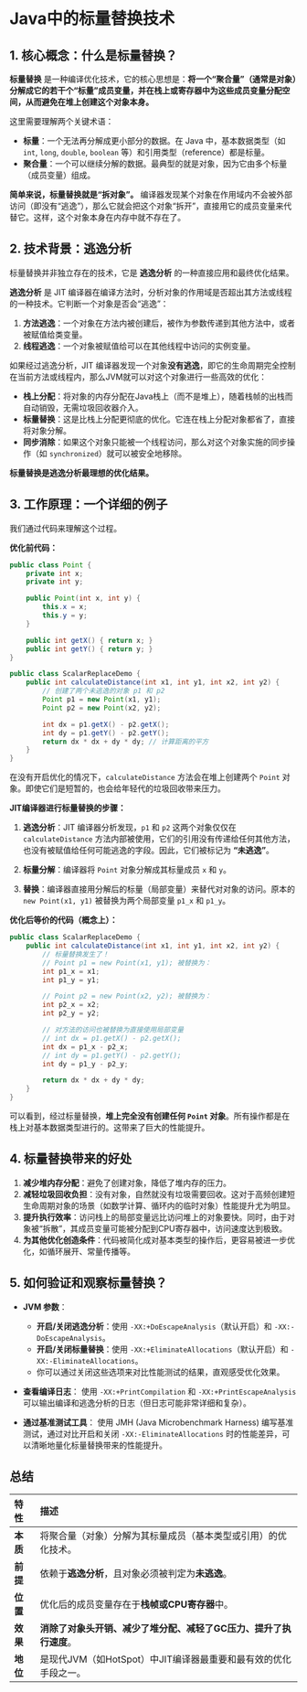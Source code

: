 # Java中的标量替换技术

## 1. 核心概念：什么是标量替换？

**标量替换** 是一种编译优化技术，它的核心思想是：**将一个“聚合量”（通常是对象）分解成它的若干个“标量”成员变量，并在栈上或寄存器中为这些成员变量分配空间，从而避免在堆上创建这个对象本身。**

这里需要理解两个关键术语：

*   **标量**：一个无法再分解成更小部分的数据。在 Java 中，基本数据类型（如 `int`, `long`, `double`, `boolean` 等）和引用类型（reference）都是标量。
*   **聚合量**：一个可以继续分解的数据。最典型的就是对象，因为它由多个标量（成员变量）组成。

**简单来说，标量替换就是“拆对象”。** 编译器发现某个对象在作用域内不会被外部访问（即没有“逃逸”），那么它就会把这个对象“拆开”，直接用它的成员变量来代替它。这样，这个对象本身在内存中就不存在了。

## 2. 技术背景：逃逸分析

标量替换并非独立存在的技术，它是 **逃逸分析** 的一种直接应用和最终优化结果。

**逃逸分析** 是 JIT 编译器在编译方法时，分析对象的作用域是否超出其方法或线程的一种技术。它判断一个对象是否会“逃逸”：

1.  **方法逃逸**：一个对象在方法内被创建后，被作为参数传递到其他方法中，或者被赋值给类变量。
2.  **线程逃逸**：一个对象被赋值给可以在其他线程中访问的实例变量。

如果经过逃逸分析，JIT 编译器发现一个对象**没有逃逸**，即它的生命周期完全控制在当前方法或线程内，那么JVM就可以对这个对象进行一些高效的优化：

*   **栈上分配**：将对象的内存分配在Java栈上（而不是堆上），随着栈帧的出栈而自动销毁，无需垃圾回收器介入。
*   **标量替换**：这是比栈上分配更彻底的优化。它连在栈上分配对象都省了，直接将对象分解。
*   **同步消除**：如果这个对象只能被一个线程访问，那么对这个对象实施的同步操作（如 `synchronized`）就可以被安全地移除。

**标量替换是逃逸分析最理想的优化结果。**

## 3. 工作原理：一个详细的例子

我们通过代码来理解这个过程。

**优化前代码：**

```java
public class Point {
    private int x;
    private int y;

    public Point(int x, int y) {
        this.x = x;
        this.y = y;
    }

    public int getX() { return x; }
    public int getY() { return y; }
}

public class ScalarReplaceDemo {
    public int calculateDistance(int x1, int y1, int x2, int y2) {
        // 创建了两个未逃逸的对象 p1 和 p2
        Point p1 = new Point(x1, y1);
        Point p2 = new Point(x2, y2);

        int dx = p1.getX() - p2.getX();
        int dy = p1.getY() - p2.getY();
        return dx * dx + dy * dy; // 计算距离的平方
    }
}
```

在没有开启优化的情况下，`calculateDistance` 方法会在堆上创建两个 `Point` 对象。即使它们是短暂的，也会给年轻代的垃圾回收带来压力。

**JIT编译器进行标量替换的步骤：**

1.  **逃逸分析**：JIT 编译器分析发现，`p1` 和 `p2` 这两个对象仅仅在 `calculateDistance` 方法内部被使用，它们的引用没有传递给任何其他方法，也没有被赋值给任何可能逃逸的字段。因此，它们被标记为 **“未逃逸”**。

2.  **标量分解**：编译器将 `Point` 对象分解成其标量成员 `x` 和 `y`。

3.  **替换**：编译器直接用分解后的标量（局部变量）来替代对对象的访问。原本的 `new Point(x1, y1)` 被替换为两个局部变量 `p1_x` 和 `p1_y`。

**优化后等价的代码（概念上）：**

```java
public class ScalarReplaceDemo {
    public int calculateDistance(int x1, int y1, int x2, int y2) {
        // 标量替换发生了！
        // Point p1 = new Point(x1, y1); 被替换为：
        int p1_x = x1;
        int p1_y = y1;

        // Point p2 = new Point(x2, y2); 被替换为：
        int p2_x = x2;
        int p2_y = y2;

        // 对方法的访问也被替换为直接使用局部变量
        // int dx = p1.getX() - p2.getX();
        int dx = p1_x - p2_x;
        // int dy = p1.getY() - p2.getY();
        int dy = p1_y - p2_y;

        return dx * dx + dy * dy;
    }
}
```

可以看到，经过标量替换，**堆上完全没有创建任何 `Point` 对象**。所有操作都是在栈上对基本数据类型进行的。这带来了巨大的性能提升。

## 4. 标量替换带来的好处

1.  **减少堆内存分配**：避免了创建对象，降低了堆内存的压力。
2.  **减轻垃圾回收负担**：没有对象，自然就没有垃圾需要回收。这对于高频创建短生命周期对象的场景（如数学计算、循环内的临时对象）性能提升尤为明显。
3.  **提升执行效率**：访问栈上的局部变量远比访问堆上的对象要快。同时，由于对象被“拆散”，其成员变量可能被分配到CPU寄存器中，访问速度达到极致。
4.  **为其他优化创造条件**：代码被简化成对基本类型的操作后，更容易被进一步优化，如循环展开、常量传播等。

## 5. 如何验证和观察标量替换？

*   **JVM 参数**：
    *   **开启/关闭逃逸分析**：使用 `-XX:+DoEscapeAnalysis`（默认开启）和 `-XX:-DoEscapeAnalysis`。
    *   **开启/关闭标量替换**：使用 `-XX:+EliminateAllocations`（默认开启）和 `-XX:-EliminateAllocations`。
    *   你可以通过关闭这些选项来对比性能测试的结果，直观感受优化效果。

*   **查看编译日志**：
    使用 `-XX:+PrintCompilation` 和 `-XX:+PrintEscapeAnalysis` 可以输出编译和逃逸分析的日志（但日志可能非常详细和复杂）。

*   **通过基准测试工具**：
    使用 JMH (Java Microbenchmark Harness) 编写基准测试，通过对比开启和关闭 `-XX:-EliminateAllocations` 时的性能差异，可以清晰地量化标量替换带来的性能提升。

## 总结

| 特性     | 描述                                     |
|:-------|:---------------------------------------|
| **本质** | 将聚合量（对象）分解为其标量成员（基本类型或引用）的优化技术。        |
| **前提** | 依赖于**逃逸分析**，且对象必须被判定为**未逃逸**。          |
| **位置** | 优化后的成员变量存在于**栈帧或CPU寄存器**中。             |
| **效果** | **消除了对象头开销、减少了堆分配、减轻了GC压力、提升了执行速度**。   |
| **地位** | 是现代JVM（如HotSpot）中JIT编译器最重要和最有效的优化手段之一。 |

